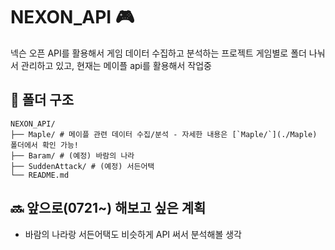 # NEXON_API 🎮

넥슨 오픈 API를 활용해서 게임 데이터 수집하고 분석하는 프로젝트 
게임별로 폴더 나눠서 관리하고 있고, 현재는 메이플 api를 활용해서 작업중

## 📁 폴더 구조

```
NEXON_API/
├── Maple/ # 메이플 관련 데이터 수집/분석 - 자세한 내용은 [`Maple/`](./Maple) 폴더에서 확인 가능!
├── Baram/ # (예정) 바람의 나라
├── SuddenAttack/ # (예정) 서든어택
└── README.md
```

## 🔜 앞으로(0721~) 해보고 싶은 계획

- 바람의 나라랑 서든어택도 비슷하게 API 써서 분석해볼 생각
